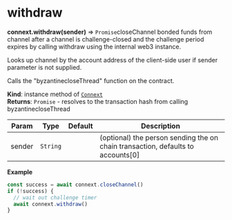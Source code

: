 # withdraw

**connext.withdraw\(**sender**\)** ⇒ `Promise`closeChannel bonded funds from channel after a channel is challenge-closed and the challenge period expires by calling withdraw using the internal web3 instance.

Looks up channel by the account address of the client-side user if sender parameter is not supplied.

Calls the "byzantinecloseThread" function on the contract.

**Kind**: instance method of [`Connext`](./#Connext)  
**Returns**: `Promise` - resolves to the transaction hash from calling byzantinecloseThread

| Param | Type | Default | Description |
| --- | --- | --- | --- |
| sender | `String` |  | \(optional\) the person sending the on chain transaction, defaults to accounts\[0\] |

**Example**

```javascript
const success = await connext.closeChannel()
if (!success) {
  // wait out challenge timer
  await connext.withdraw()
}
```

